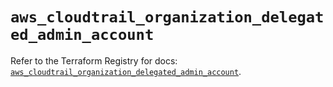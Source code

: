 # `aws_cloudtrail_organization_delegated_admin_account`

Refer to the Terraform Registry for docs: [`aws_cloudtrail_organization_delegated_admin_account`](https://registry.terraform.io/providers/hashicorp/aws/6.8.0/docs/resources/cloudtrail_organization_delegated_admin_account).
